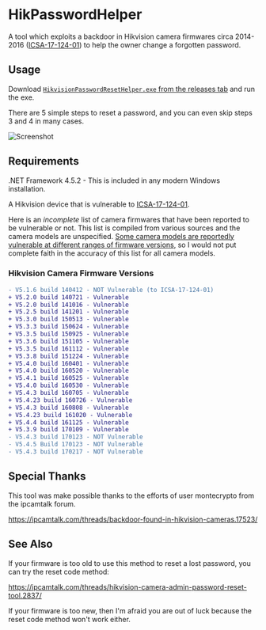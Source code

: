 # HikPasswordHelper
A tool which exploits a backdoor in Hikvision camera firmwares circa 2014-2016 ([ICSA-17-124-01](http://seclists.org/fulldisclosure/2017/Sep/23)) to help the owner change a forgotten password.

## Usage

Download [`HikvisionPasswordResetHelper.exe` from the releases tab](https://github.com/bp2008/HikPasswordHelper/releases) and run the exe.

There are 5 simple steps to reset a password, and you can even skip steps 3 and 4 in many cases.

![Screenshot](https://i.imgur.com/3uAzhaR.png)

## Requirements

.NET Framework 4.5.2 - This is included in any modern Windows installation.

A Hikvision device that is vulnerable to [ICSA-17-124-01](http://seclists.org/fulldisclosure/2017/Sep/23).

Here is an *incomplete* list of camera firmwares that have been reported to be vulnerable or not.  This list is compiled from various sources and the camera models are unspecified.  [Some camera models are reportedly vulnerable at different ranges of firmware versions](https://ics-cert.us-cert.gov/advisories/ICSA-17-124-01), so I would not put complete faith in the accuracy of this list for all camera models.

### Hikvision Camera Firmware Versions
```diff
- V5.1.6 build 140412 - NOT Vulnerable (to ICSA-17-124-01)  
+ V5.2.0 build 140721 - Vulnerable  
+ V5.2.0 build 141016 - Vulnerable  
+ V5.2.5 build 141201 - Vulnerable  
+ V5.3.0 build 150513 - Vulnerable  
+ V5.3.3 build 150624 - Vulnerable  
+ V5.3.5 build 150925 - Vulnerable  
+ V5.3.6 build 151105 - Vulnerable 
+ V5.3.5 build 161112 - Vulnerable   
+ V5.3.8 build 151224 - Vulnerable  
+ V5.4.0 build 160401 - Vulnerable  
+ V5.4.0 build 160520 - Vulnerable   
+ V5.4.1 build 160525 - Vulnerable  
+ V5.4.0 build 160530 - Vulnerable
+ V5.4.3 build 160705 - Vulnerable  
+ V5.4.23 build 160726 - Vulnerable  
+ V5.4.3 build 160808 - Vulnerable 
+ V5.4.23 build 161020 - Vulnerable  
+ V5.4.4 build 161125 - Vulnerable  
+ V5.3.9 build 170109 - Vulnerable  
- V5.4.3 build 170123 - NOT Vulnerable  
- V5.4.5 Build 170123 - NOT Vulnerable  
- V5.4.3 build 170217 - NOT Vulnerable  
```

## Special Thanks

This tool was make possible thanks to the efforts of user montecrypto from the ipcamtalk forum.

https://ipcamtalk.com/threads/backdoor-found-in-hikvision-cameras.17523/

## See Also

If your firmware is too old to use this method to reset a lost password, you can try the reset code method:

https://ipcamtalk.com/threads/hikvision-camera-admin-password-reset-tool.2837/

If your firmware is too new, then I'm afraid you are out of luck because the reset code method won't work either.
